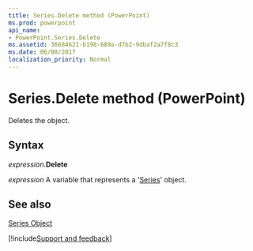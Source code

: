 ```yaml
---
title: Series.Delete method (PowerPoint)
ms.prod: powerpoint
api_name:
- PowerPoint.Series.Delete
ms.assetid: 36684621-b198-689a-d7b2-9dbaf2a7f8c3
ms.date: 06/08/2017
localization_priority: Normal
---
```



# Series.Delete method (PowerPoint)

Deletes the object.


## Syntax

_expression_.**Delete**

_expression_ A variable that represents a '[Series](PowerPoint.Series.md)' object.


## See also


[Series Object](PowerPoint.Series.md)

[!include[Support and feedback](~/includes/feedback-boilerplate.md)]